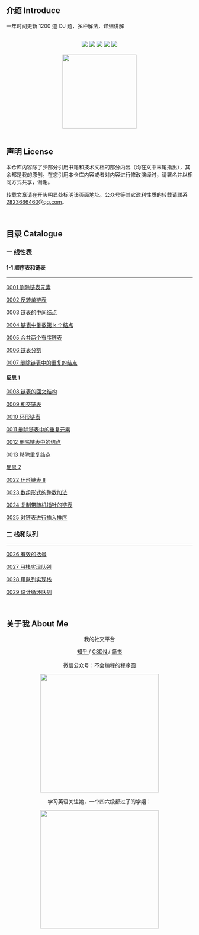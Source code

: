 ## 介绍  Introduce

一年时间更新 1200 道  OJ 题，多种解法，详细讲解



<br>

<div align="center">
    <a href="#"> <img src="https://img.shields.io/badge/language-C-orange"></a>
    <a href="#"> <img src="https://img.shields.io/badge/language-C++-purple"></a>
    <a href="#"> <img src="https://img.shields.io/badge/language-Java-green"></a>
    <a href="#weixin"> <img src="https://img.shields.io/badge/QQ%E7%BE%A4%E5%8F%B7-1040522517-blue"></a>
    <a href="#weixin"> <img src="https://img.shields.io/badge/%E5%BE%AE%E4%BF%A1%E5%85%AC%E4%BC%97%E5%8F%B7-%E4%B8%8D%E4%BC%9A%E7%BC%96%E7%A8%8B%E7%9A%84%E7%A8%8B%E5%BA%8F%E5%9C%86-blue"></a>
</div>

<br>

<div align="center">
    <img src="https://github.com/hairrrrr/1200_Problems/blob/master/img/logo.png" width="200px">
</div>

<br>

## 声明  License

本仓库内容除了少部分引用书籍和技术文档的部分内容（均在文中末尾指出），其余都是我的原创。在您引用本仓库内容或者对内容进行修改演绎时，请署名并以相同方式共享，谢谢。

转载文章请在开头明显处标明该页面地址。公众号等其它盈利性质的转载请联系 2823666460@qq.com。

<br>




<div>


## 目录 Catalogue

### 一 线性表
#### 1-1 顺序表和链表
***


<a href="https://github.com/hairrrrr/1200_Problems/tree/master/01%20DS/03-25/0001%20%E5%88%A0%E9%99%A4%E9%93%BE%E8%A1%A8%E5%85%83%E7%B4%A0">0001 删除链表元素</a>

<a href="https://github.com/hairrrrr/1200_Problems/tree/master/01%20DS/03-25/0002%20%E5%8F%8D%E8%BD%AC%E5%8D%95%E9%93%BE%E8%A1%A8">0002 反转单链表</a>

<a href="https://github.com/hairrrrr/1200_Problems/tree/master/01%20DS/03-25/0003%20%E9%93%BE%E8%A1%A8%E7%9A%84%E4%B8%AD%E9%97%B4%E7%BB%93%E7%82%B9">0003 链表的中间结点</a>

<a href="https://github.com/hairrrrr/1200_Problems/tree/master/01%20DS/03-25/0004%20%E9%93%BE%E8%A1%A8%E4%B8%AD%E5%80%92%E6%95%B0%E7%AC%AC%20k%20%E4%B8%AA%E7%BB%93%E7%82%B9">0004 链表中倒数第 k 个结点	</a>

<a href="https://github.com/hairrrrr/1200_Problems/tree/master/01%20DS/03-25/0005%20%E5%90%88%E5%B9%B6%E4%B8%A4%E4%B8%AA%E6%9C%89%E5%BA%8F%E9%93%BE%E8%A1%A8">0005 合并两个有序链表</a>

<a href="https://github.com/hairrrrr/1200_Problems/tree/master/01%20DS/03-25/0006%20%E9%93%BE%E8%A1%A8%E5%88%86%E5%89%B2">0006 链表分割</a>

<a href="https://github.com/hairrrrr/1200_Problems/tree/master/01%20DS/03-25/0007%20%E5%88%A0%E9%99%A4%E9%93%BE%E8%A1%A8%E4%B8%AD%E7%9A%84%E9%87%8D%E5%A4%8D%E7%9A%84%E7%BB%93%E7%82%B9">0007 删除链表中的重复的结点</a>

#### <a href="https://github.com/hairrrrr/1200_Problems/blob/master/01%20%E7%BA%BF%E6%80%A7%E8%A1%A8%E5%92%8C%E9%93%BE%E8%A1%A8/%E5%8F%8D%E6%80%9D1.md">反思 1</a>

<a href="https://github.com/hairrrrr/1200_Problems/tree/master/01%20DS/03-26/0008%20%E9%93%BE%E8%A1%A8%E7%9A%84%E5%9B%9E%E6%96%87%E7%BB%93%E6%9E%84">0008 链表的回文结构</a>

<a href="https://github.com/hairrrrr/1200_Problems/tree/master/01%20DS/03-26/0009%20%E7%9B%B8%E4%BA%A4%E9%93%BE%E8%A1%A8">0009 相交链表</a>

<a href="https://github.com/hairrrrr/1200_Problems/tree/master/01%20DS/03-26/0010%20%E7%8E%AF%E5%BD%A2%E9%93%BE%E8%A1%A8">0010 环形链表</a>

<a href="https://github.com/hairrrrr/1200_Problems/tree/master/01%20DS/03-26/0011%20%E5%88%A0%E9%99%A4%E9%93%BE%E8%A1%A8%E4%B8%AD%E7%9A%84%E9%87%8D%E5%A4%8D%E5%85%83%E7%B4%A0">0011 删除链表中的重复元素</a>

<a href="https://github.com/hairrrrr/1200_Problems/tree/master/01%20DS/03-26/0012%20%E5%88%A0%E9%99%A4%E9%93%BE%E8%A1%A8%E4%B8%AD%E7%9A%84%E7%BB%93%E7%82%B9">0012 删除链表中的结点</a>

<a href="https://github.com/hairrrrr/1200_Problems/tree/master/01%20DS/03-26/0013%20%E7%A7%BB%E9%99%A4%E9%87%8D%E5%A4%8D%E7%BB%93%E7%82%B9">0013 移除重复结点</a>

<a href="https://github.com/hairrrrr/1200_Problems/blob/master/01%20%E7%BA%BF%E6%80%A7%E8%A1%A8%E5%92%8C%E9%93%BE%E8%A1%A8/%E5%8F%8D%E6%80%9D2.md">反思 2</a>

<a href="https://github.com/hairrrrr/1200_Problems/tree/master/01%20%E7%BA%BF%E6%80%A7%E8%A1%A8%E5%92%8C%E9%93%BE%E8%A1%A8/0022%20%E7%8E%AF%E5%BD%A2%E9%93%BE%E8%A1%A8%20%E2%85%A1">0022 环形链表 Ⅱ</a>

<a href="https://github.com/hairrrrr/1200_Problems/tree/master/01%20%E7%BA%BF%E6%80%A7%E8%A1%A8%E5%92%8C%E9%93%BE%E8%A1%A8/0023%20%E6%95%B0%E7%BB%84%E5%BD%A2%E5%BC%8F%E7%9A%84%E6%95%B4%E6%95%B0%E5%8A%A0%E6%B3%95">0023 数组形式的整数加法</a>

<a href="https://github.com/hairrrrr/1200_Problems/tree/master/01%20%E7%BA%BF%E6%80%A7%E8%A1%A8%E5%92%8C%E9%93%BE%E8%A1%A8/0024%20%E5%A4%8D%E5%88%B6%E5%B8%A6%E9%9A%8F%E6%9C%BA%E6%8C%87%E9%92%88%E7%9A%84%E9%93%BE%E8%A1%A8">0024 复制带随机指针的链表</a>

<a href="https://github.com/hairrrrr/1200_Problems/tree/master/01%20%E7%BA%BF%E6%80%A7%E8%A1%A8%E5%92%8C%E9%93%BE%E8%A1%A8/0025%20%E5%AF%B9%E9%93%BE%E8%A1%A8%E8%BF%9B%E8%A1%8C%E6%8F%92%E5%85%A5%E6%8E%92%E5%BA%8F">0025 对链表进行插入排序</a>

<a href=""></a>

<a href=""></a>

<a href=""></a>

<a href=""></a>


### 二 栈和队列
***

<a href="https://github.com/hairrrrr/1200_Problems/tree/master/02%20%E6%A0%88%E5%92%8C%E9%98%9F%E5%88%97/0026%20%E6%9C%89%E6%95%88%E7%9A%84%E6%8B%AC%E5%8F%B7">0026 有效的括号</a>

<a href="https://github.com/hairrrrr/1200_Problems/tree/master/02%20%E6%A0%88%E5%92%8C%E9%98%9F%E5%88%97/0027%20%E7%94%A8%E6%A0%88%E5%AE%9E%E7%8E%B0%E9%98%9F%E5%88%97">0027  用栈实现队列</a>

<a href="https://github.com/hairrrrr/1200_Problems/tree/master/02%20%E6%A0%88%E5%92%8C%E9%98%9F%E5%88%97/0028%20%E7%94%A8%E9%98%9F%E5%88%97%E5%AE%9E%E7%8E%B0%E6%A0%88">0028 用队列实现栈</a>

<a href="https://github.com/hairrrrr/1200_Problems/tree/master/02%20%E6%A0%88%E5%92%8C%E9%98%9F%E5%88%97/0029%20%E8%AE%BE%E8%AE%A1%E5%BE%AA%E7%8E%AF%E9%98%9F%E5%88%97">0029 设计循环队列</a>

<a href=""></a>

<a href=""></a>

<a href=""></a>

<a href=""></a>

</div>

</br>

## 关于我 About Me
<div id = "weixin" align="center">
<p>我的社交平台</p>
	<a href="https://www.zhihu.com/people/wang-ni-ma-46-25"> 知乎 </a> / <a href="https://blog.csdn.net/qq_44954010"> CSDN </a> / <a href="https://www.jianshu.com/u/30f0dcfc671c"> 简书 </a> 
	<br><br>
	微信公众号：不会编程的程序圆
    <p><img width="320px" src="https://github.com/hairrrrr/C-CrashCourse/blob/master/img/QR%20Code/1.png"></img></p>
    学习英语关注她，一个四六级都过了的学姐：
    <p><img width="320px" src="https://github.com/hairrrrr/C-CrashCourse/blob/master/img/QR%20Code/0.jpg"></img></p>

</div>
